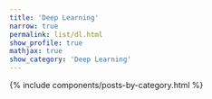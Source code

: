 ```yaml
---
title: 'Deep Learning'
narrow: true
permalink: list/dl.html
show_profile: true
mathjax: true
show_category: 'Deep Learning'
---
```


{% include components/posts-by-category.html %}
